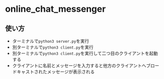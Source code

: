 # online_chat_messenger

## 使い方
- ターミナルで`python3 server.py`を実行
- 別ターミナルで`python3 client.py`を実行
- 別ターミナルで`python3 client.py`を実行して二つ目のクライアントを起動する
- クライアントに名前とメッセージを入力すると他方のクライアントへブロードキャストされたメッセージが表示される

